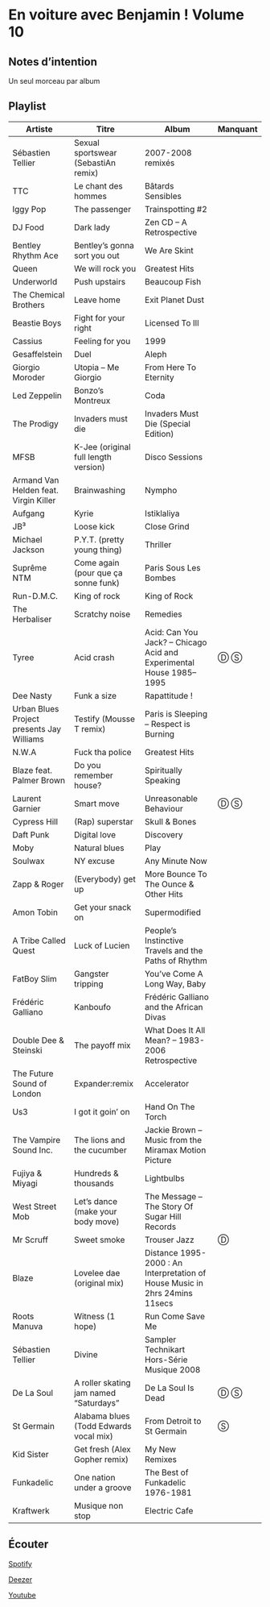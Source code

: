 # En voiture avec Benjamin ! Volume 10

## Notes d’intention

Un seul morceau par album

## Playlist

| Artiste                                   | Titre                                  | Album                                                                       | Manquant |
|-------------------------------------------|----------------------------------------|-----------------------------------------------------------------------------|----------|
| Sébastien Tellier                         | Sexual sportswear (SebastiAn remix)    | 2007-2008 remixés                                                           |          |
| TTC                                       | Le chant des hommes                    | Bâtards Sensibles                                                           |          |
| Iggy Pop                                  | The passenger                          | Trainspotting #2                                                            |          |
| DJ Food                                   | Dark lady                              | Zen CD – A Retrospective                                                    |          |
| Bentley Rhythm Ace                        | Bentley’s gonna sort you out           | We Are Skint                                                                |          |
| Queen                                     | We will rock you                       | Greatest Hits                                                               |          |
| Underworld                                | Push upstairs                          | Beaucoup Fish                                                               |          |
| The Chemical Brothers                     | Leave home                             | Exit Planet Dust                                                            |          |
| Beastie Boys                              | Fight for your right                   | Licensed To Ill                                                             |          |
| Cassius                                   | Feeling for you                        | 1999                                                                        |          |
| Gesaffelstein                             | Duel                                   | Aleph                                                                       |          |
| Giorgio Moroder                           | Utopia – Me Giorgio                    | From Here To Eternity                                                       |          |
| Led Zeppelin                              | Bonzo’s Montreux                       | Coda                                                                        |          |
| The Prodigy                               | Invaders must die                      | Invaders Must Die (Special Edition)                                         |          |
| MFSB                                      | K-Jee (original full length version)   | Disco Sessions                                                              |          |
| Armand Van Helden feat. Virgin Killer     | Brainwashing                           | Nympho                                                                      |          |
| Aufgang                                   | Kyrie                                  | Istiklaliya                                                                 |          |
| JB³                                       | Loose kick                             | Close Grind                                                                 |          |
| Michael Jackson                           | P.Y.T. (pretty young thing)            | Thriller                                                                    |          |
| Suprême NTM                               | Come again (pour que ça sonne funk)    | Paris Sous Les Bombes                                                       |          |
| Run-D.M.C.                                | King of rock                           | King of Rock                                                                |          |
| The Herbaliser                            | Scratchy noise                         | Remedies                                                                    |          |
| Tyree                                     | Acid crash                             | Acid: Can You Jack? – Chicago Acid and Experimental House 1985–1995         | Ⓓ Ⓢ      |
| Dee Nasty                                 | Funk a size                            | Rapattitude !                                                               |          |
| Urban Blues Project presents Jay Williams | Testify (Mousse T remix)               | Paris is Sleeping – Respect is Burning                                      |          |
| N.W.A                                     | Fuck tha police                        | Greatest Hits                                                               |          |
| Blaze feat. Palmer Brown                  | Do you remember house?                 | Spiritually Speaking                                                        |          |
| Laurent Garnier                           | Smart move                             | Unreasonable Behaviour                                                      | Ⓓ Ⓢ      |
| Cypress Hill                              | (Rap) superstar                        | Skull & Bones                                                               |          |
| Daft Punk                                 | Digital love                           | Discovery                                                                   |          |
| Moby                                      | Natural blues                          | Play                                                                        |          |
| Soulwax                                   | NY excuse                              | Any Minute Now                                                              |          |
| Zapp & Roger                              | (Everybody) get up                     | More Bounce To The Ounce & Other Hits                                       |          |
| Amon Tobin                                | Get your snack on                      | Supermodified                                                               |          |
| A Tribe Called Quest                      | Luck of Lucien                         | People’s Instinctive Travels and the Paths of Rhythm                        |          |
| FatBoy Slim                               | Gangster tripping                      | You’ve Come A Long Way, Baby                                                |          |
| Frédéric Galliano                         | Kanboufo                               | Frédéric Galliano and the African Divas                                     |          |
| Double Dee & Steinski                     | The payoff mix                         | What Does It All Mean? – 1983-2006 Retrospective                            |          |
| The Future Sound of London                | Expander:remix                         | Accelerator                                                                 |          |
| Us3                                       | I got it goin’ on                      | Hand On The Torch                                                           |          |
| The Vampire Sound Inc.                    | The lions and the cucumber             | Jackie Brown – Music from the Miramax Motion Picture                        |          |
| Fujiya & Miyagi                           | Hundreds & thousands                   | Lightbulbs                                                                  |          |
| West Street Mob                           | Let’s dance (make your body move)      | The Message – The Story Of Sugar Hill Records                               |          |
| Mr Scruff                                 | Sweet smoke                            | Trouser Jazz                                                                | Ⓓ        |
| Blaze                                     | Lovelee dae (original mix)             | Distance 1995-2000 : An Interpretation of House Music in 2hrs 24mins 11secs |          |
| Roots Manuva                              | Witness (1 hope)                       | Run Come Save Me                                                            |          |
| Sébastien Tellier                         | Divine                                 | Sampler Technikart Hors-Série Musique 2008                                  |          |
| De La Soul                                | A roller skating jam named “Saturdays” | De La Soul Is Dead                                                          | Ⓓ Ⓢ      |
| St Germain                                | Alabama blues (Todd Edwards vocal mix) | From Detroit to St Germain                                                  | Ⓢ        |
| Kid Sister                                | Get fresh (Alex Gopher remix)          | My New Remixes                                                              |          |
| Funkadelic                                | One nation under a groove              | The Best of Funkadelic 1976-1981                                            |          |
| Kraftwerk                                 | Musique non stop                       | Electric Cafe                                                               |          |

## Écouter

[Spotify](https://open.spotify.com/playlist/70xUbbkaGJhPwu34M3Tq2q)

[Deezer](https://www.deezer.com/playlist/6786901104?utm_source=deezer&utm_content=playlist-6786901104&utm_term=2684091262_1573150404&utm_medium=web)

[Youtube](https://www.youtube.com/playlist?list=PLRBsABaibTyJK9Sd7KJdDzL048sqzKP1f)
